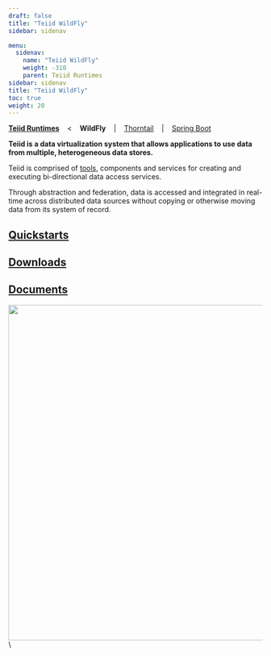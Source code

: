 ```yaml
---
draft: false
title: "Teiid WildFly"
sidebar: sidenav

menu:
  sidenav:
    name: "Teiid WildFly"
    weight: -310
    parent: Teiid Runtimes
sidebar: sidenav
title: "Teiid WildFly"
toc: true
weight: 20
---
```

[**Teiid Runtimes**](..) &nbsp;&nbsp; < &nbsp;&nbsp; **WildFly** &nbsp;&nbsp; | &nbsp;&nbsp; [Thorntail](../thorntail) &nbsp;&nbsp; | &nbsp;&nbsp; [Spring Boot](../springboot) &nbsp;&nbsp; 

**Teiid is a data virtualization system that allows applications to use data from multiple, heterogeneous data stores.**

Teiid is comprised of [tools](/tools/#teiid-console), components and services for creating and executing bi-directional data access services.

Through abstraction and federation, data is accessed and integrated in real-time across distributed data sources without copying or otherwise moving data from its system of record.

## [Quickstarts](./quickstart)

## [Downloads](./downloads)

## [Documents](./docs)

<div>
<img width="700" height="665" src="http://docs.jboss.org/teiid/teiid_architecture.png" frameborder="2" ></img>
</div>\
